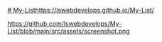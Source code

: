 [# My-List](https://lswebdevelops.github.io/My-List/)https://lswebdevelops.github.io/My-List/


https://github.com/lswebdevelops/My-List/blob/main/src/assets/screenshot.png

